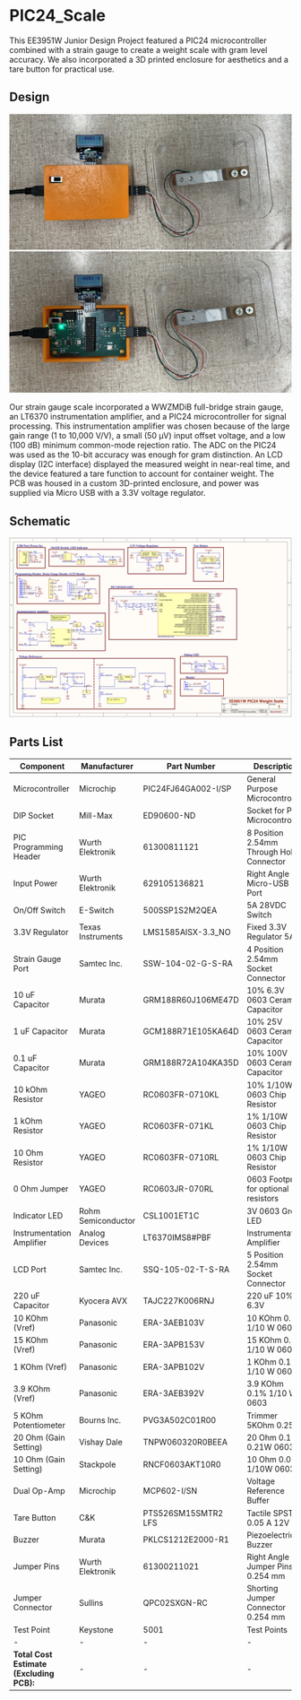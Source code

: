 # PIC24_Scale

This EE3951W Junior Design Project featured a PIC24 microcontroller combined with a strain gauge to create a weight scale with gram level accuracy. We also incorporated a 3D printed enclosure for aesthetics and a tare button for practical use. 

## Design

![Scale Cover On](./docs/img/scale_cover_on.jpg)
![Scale Cover Off](./docs/img/scale_cover_off.jpg)

<!--
<html>
<head>
  <style>
    .model {
      width: 400px;
      height: 400px;
    }
  </style>
</head>

<body>
  <x-model class="model" src="/docs/obj/scale_3d_object.obj"></x-model>

  <script src="js/three.min.js"></script>
  <script src="js/three-obj-loader.min.js"></script>
  <script src="js/model-element.min.js"></script>
</body>
</html> -->

<!-- https://github.com/keithclark/3d-model-element/blob/master/readme.md>-->

Our strain gauge scale incorporated a WWZMDiB full-bridge strain gauge, an LT6370 instrumentation amplifier, and a PIC24 microcontroller for signal processing. This instrumentation amplifier was chosen because of the large gain range (1 to 10,000 V/V), a small (50 µV) input offset voltage, and a low (100 dB) minimum common-mode rejection ratio. The ADC on the PIC24 was used as the 10-bit accuracy was enough for gram distinction. An LCD display (I2C interface) displayed the measured weight in near-real time, and the device featured a tare function to account for container weight. The PCB was housed in a custom 3D-printed enclosure, and power was supplied via Micro USB with a 3.3V voltage regulator.

## Schematic

![Schematic](./docs/img/schematic.png)


## Parts List

| Component                                   | Manufacturer       | Part Number         | Description                              | Quantity | Price         |
| ------------------------------------------- | ------------------ | ------------------- | ---------------------------------------- | -------- | ------------- |
| Microcontroller                             | Microchip          | PIC24FJ64GA002-I/SP | General Purpose Microcontroller          | 1        | $4.35         |
| DIP Socket                                  | Mill-Max           | ED90600-ND          | Socket for PIC Microcontroller           | 1        | $3.09         |
| PIC Programming Header                      | Wurth Elektronik   | 61300811121         | 8 Position 2.54mm Through Hole Connector | 1        | $0.36         |
| Input Power                                 | Wurth Elektronik   | 629105136821        | Right Angle Micro-USB Port               | 1        | $1.16         |
| On/Off Switch                               | E-Switch           | 500SSP1S2M2QEA      | 5A 28VDC Switch                          | 1        | $3.67         |
| 3.3V Regulator                              | Texas Instruments  | LMS1585AISX-3.3_NO  | Fixed 3.3V Regulator 5A                  | 1        | $2.83         |
| Strain Gauge Port                           | Samtec Inc.        | SSW-104-02-G-S-RA   | 4 Position 2.54mm Socket Connector       | 1        | $1.69         |
| 10 uF Capacitor                             | Murata             | GRM188R60J106ME47D  | 10% 6.3V 0603 Ceramic Capacitor          | 4        | $0.40         |
| 1 uF Capacitor                              | Murata             | GCM188R71E105KA64D  | 10% 25V 0603 Ceramic Capacitor           | 2        | $0.36         |
| 0.1 uF Capacitor                            | Murata             | GRM188R72A104KA35D  | 10% 100V 0603 Ceramic Capacitor          | 3        | $0.42         |
| 10 kOhm Resistor                            | YAGEO              | RC0603FR-0710KL     | 10% 1/10W 0603 Chip Resistor             | 1        | $0.10         |
| 1 kOhm Resistor                             | YAGEO              | RC0603FR-071KL      | 1% 1/10W 0603 Chip Resistor              | 1        | $0.10         |
| 10 Ohm Resistor                             | YAGEO              | RC0603FR-0710RL     | 1% 1/10W 0603 Chip Resistor              | 2        | $0.24         |
| 0 Ohm Jumper                                | YAGEO              | RC0603JR-070RL      | 0603 Footprint for optional resistors    | 6        | $0.60         |
| Indicator LED                               | Rohm Semiconductor | CSL1001ET1C         | 3V 0603 Green LED                        | 1        | $0.48         |
| Instrumentation Amplifier                   | Analog Devices     | LT6370IMS8#PBF      | Instrumentation Amplifier                | 1        | $8.66         |
| LCD Port                                    | Samtec Inc.        | SSQ-105-02-T-S-RA   | 5 Position 2.54mm Socket Connector       | 1        | $0.92         |
| 220 uF Capacitor                            | Kyocera AVX        | TAJC227K006RNJ      | 220 uF 10% 6.3V                          | 2        | $1.60         |
| 10 KOhm (Vref)                              | Panasonic          | ERA-3AEB103V        | 10 KOhm 0.1% 1/10 W 0603                 | 1        | $0.10         |
| 15 KOhm (Vref)                              | Panasonic          | ERA-3APB153V        | 15 KOhm 0.1% 1/10 W 0603                 | 1        | $0.10         |
| 1 KOhm (Vref)                               | Panasonic          | ERA-3APB102V        | 1 KOhm 0.1% 1/10 W 0603                  | 1        | $0.10         |
| 3.9 KOhm (Vref)                             | Panasonic          | ERA-3AEB392V        | 3.9 KOhm 0.1% 1/10 W 0603                | 1        | $0.10         |
| 5 KOhm Potentiometer                        | Bourns Inc.        | PVG3A502C01R00      | Trimmer 5KOhm 0.25W                      | 2        | $2.46         |
| 20 Ohm (Gain Setting)                       | Vishay Dale        | TNPW060320R0BEEA    | 20 Ohm 0.1% 0.21W 0603                   | 1        | $0.33         |
| 10 Ohm (Gain Setting)                       | Stackpole          | RNCF0603AKT10R0     | 10 Ohm 0.05% 1/10W 0603                  | 1        | $0.69         |
| Dual Op-Amp                                 | Microchip          | MCP602-I/SN         | Voltage Reference Buffer                 | 1        | $0.74         |
| Tare Button                                 | C&K                | PTS526SM15SMTR2 LFS | Tactile SPST 0.05 A 12V                  | 1        | $0.13         |
| Buzzer                                      | Murata             | PKLCS1212E2000-R1   | Piezoelectric Buzzer                     | 1        | $1.20         |
| Jumper Pins                                 | Wurth Elektronik   | 61300211021         | Right Angle Jumper Pins 0.254 mm         | 1        | $0.31         |
| Jumper Connector                            | Sullins            | QPC02SXGN-RC        | Shorting Jumper Connector 0.254 mm       | 1        | $0.04         |
| Test Point                                  | Keystone           | 5001                | Test Points                              | 10       | $0.29         |
| -                                           | -                  | -                   | -                                        | -        | -             |
| <b>Total Cost Estimate (Excluding PCB):</b> | -                  | -                   | -                                        | -        | <b>$37.62</b> |
